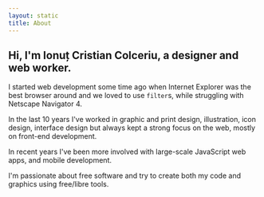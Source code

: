 ```yaml
---
layout: static
title: About
---
```


Hi, I'm Ionuț Cristian Colceriu, a designer and web worker.
-----------------------------------------------------------

I started web development some time ago when Internet Explorer was the best browser around and we loved to use <code>filter</code>s, while struggling with Netscape Navigator 4.

In the last 10 years I've worked in graphic and print design, illustration, icon design, interface design but always kept a strong focus on the web, mostly on front-end development. 

In recent years I've been more involved with large-scale JavaScript web apps, and mobile development.

I'm passionate about free software and try to create both my code and graphics using free/libre tools.


